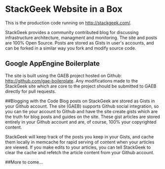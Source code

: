 # StackGeek Website in a Box
This is the production code running on http://stackgeek.com/.  

StackGeek provides a community contributed blog for discussing infrastructure architecture, managment and monitoring.  The site and posts are 100% Open Source.  Posts are stored as Gists in user's accounts, and can be forked in a similar way you fork and modify source code.

## Google AppEngine Boilerplate
The site is built using the GAEB project hosted on Github: http://github.com/gae-boilerplate.  Any modifications made to the StackGeek site which are core to the project should be submitted to GAEB directly for pull requests.

##Blogging with the Code
Blog posts on StackGeek are stored as Gists in your Github account.  The site (GAEB) supports Github social integration, so you can tie your account to Github and have the site create gists which are the truth for blog posts and guides on the site.  These gist articles are stored entirely in your Github account and are, of course, 100% your copyrighted content. 

StackGeek will keep track of the posts you keep in your Gists, and cache them locally in memcache for rapid serving of content when your articles are viewed.  If you make edits to your articles, you can tell StackGeek to clear the cache and refetch the article content from your Github account.

##More to come...